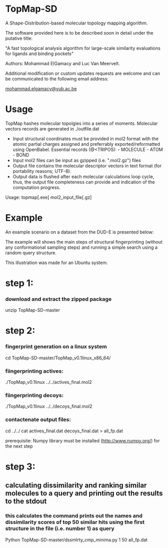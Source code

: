 TopMap-SD
=========

A Shape-Distribution-based molecular topology mapping algorithm.


The software provided here is to be described soon in detail under the putative title:

"A fast topological analysis algorithm for large-scale similarity evaluations for ligands
and binding pockets"

Authors: Mohammad ElGamacy and Luc Van Meervelt.



Additional modification or custom updates requests are welcome and can
be communicated to the following email address: 

mohammad.elgamacy@vub.ac.be

Usage
=====

TopMap hashes molecular topolgies into a series of moments.
Molecular vectors records are generated in ./outfile.dat

- Input structural coordinates must be provided in mol2 format
    with the atomic partial charges assigned and preferrably
    exported/reformatted using OpenBabel.
    Essential records (@<TRIPOS):
        - MOLECULE
        - ATOM
        - BOND
- Input mol2 files can be input as gzipped (i.e. ".mol2.gz") files
- Output file contains the molecular descriptor vectors
    in text format (for portability reasons; UTF-8).
- Output data is flushed after each molecular calculations loop
    cycle, thus, the output file completeness can provide and
    indication of the computation progress.

Usage:
topmap[.exe] mol2_input_file[.gz]

Example
=======

An example scenario on a dataset from the DUD-E is presented below:

The example will shows the main steps of structural fingerprinting (without any conformational sampling steps) and running a simple search using a random query structure.

This illustration was made for an Ubuntu system.

# step 1:
### download and extract the zipped package
unzip TopMap-SD-master

# step 2:
### fingerprint generation on a linux system
cd TopMap-SD-master/TopMap_v0.1linux_x86_64/
### fiingerprinting actives:
./TopMap_v0.1linux ../../actives_final.mol2 
### fiingerprinting decoys:
./TopMap_v0.1linux ../../decoys_final.mol2 
### contactenate output files:
cd ../../
cat actives_final.dat decoys_final.dat > all_fp.dat

prerequisite:
Numpy library must be installed (http://www.numpy.org/) for the next step

# step 3:
## calculating dissimilarity and ranking similar molecules to a query and printing out the results to the stdout
### this calculates the command prints out the names and dissimilarity scores of top 50 similar hits using the first structure in the file (i.e. number 1) as query
Python TopMap-SD-master/dssmlrty_cmp_minima.py 1 50 all_fp.dat
